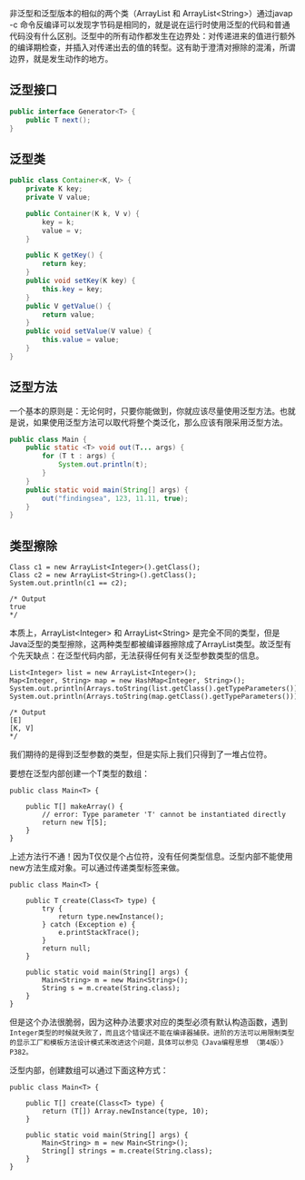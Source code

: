 非泛型和泛型版本的相似的两个类（ArrayList 和 ArrayList&lt;String&gt;）通过javap -c 命令反编译可以发现字节码是相同的，就是说在运行时使用泛型的代码和普通代码没有什么区别。泛型中的所有动作都发生在边界处：对传递进来的值进行额外的编译期检查，并插入对传递出去的值的转型。这有助于澄清对擦除的混淆，所谓边界，就是发生动作的地方。

## 泛型接口

```java
public interface Generator<T> {
    public T next();
}
```

## 泛型类

```java
public class Container<K, V> {
    private K key;
    private V value;

    public Container(K k, V v) {
        key = k;
        value = v;
    }

    public K getKey() {
        return key;
    }
    public void setKey(K key) {
        this.key = key;
    }
    public V getValue() {
        return value;
    }
    public void setValue(V value) {
        this.value = value;
    }
}
```

## 泛型方法

一个基本的原则是：无论何时，只要你能做到，你就应该尽量使用泛型方法。也就是说，如果使用泛型方法可以取代将整个类泛化，那么应该有限采用泛型方法。

```java
public class Main {
    public static <T> void out(T... args) {
        for (T t : args) {
            System.out.println(t);
        }
    }
    public static void main(String[] args) {
        out("findingsea", 123, 11.11, true);
    }
}
```

## 类型擦除

```
Class c1 = new ArrayList<Integer>().getClass();
Class c2 = new ArrayList<String>().getClass(); 
System.out.println(c1 == c2);

/* Output
true
*/
```

本质上，ArrayList&lt;Integer&gt; 和 ArrayList&lt;String&gt; 是完全不同的类型，但是Java泛型的类型擦除，这两种类型都被编译器擦除成了ArrayList类型。故泛型有个先天缺点：在泛型代码内部，无法获得任何有关泛型参数类型的信息。

```
List<Integer> list = new ArrayList<Integer>();
Map<Integer, String> map = new HashMap<Integer, String>();
System.out.println(Arrays.toString(list.getClass().getTypeParameters()));
System.out.println(Arrays.toString(map.getClass().getTypeParameters()));

/* Output
[E]
[K, V]
*/
```

我们期待的是得到泛型参数的类型，但是实际上我们只得到了一堆占位符。

要想在泛型内部创建一个T类型的数组：

```
public class Main<T> {

    public T[] makeArray() {
        // error: Type parameter 'T' cannot be instantiated directly
        return new T[5];
    }
}
```

上述方法行不通！因为T仅仅是个占位符，没有任何类型信息。泛型内部不能使用new方法生成对象。可以通过传递类型标签来做。

```
public class Main<T> {

    public T create(Class<T> type) {
        try {
            return type.newInstance();
        } catch (Exception e) {
            e.printStackTrace();
        }
        return null;
    }

    public static void main(String[] args) {
        Main<String> m = new Main<String>();
        String s = m.create(String.class);
    }
}
```

但是这个办法很脆弱，因为这种办法要求对应的类型必须有默认构造函数，遇到`Integer类型的时候就失败了，而且这个错误还不能在编译器捕获。进阶的方法可以用限制类型的显示工厂和模板方法设计模式来改进这个问题，具体可以参见《Java编程思想 （第4版）》P382。`

泛型内部，创建数组可以通过下面这种方式：

```
public class Main<T> {

    public T[] create(Class<T> type) {
        return (T[]) Array.newInstance(type, 10);
    }

    public static void main(String[] args) {
        Main<String> m = new Main<String>();
        String[] strings = m.create(String.class);
    }
}
```



